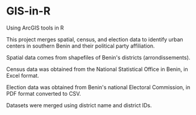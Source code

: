 # GIS-in-R
Using ArcGIS tools in R

This project merges spatial, census, and election data to identify urban centers in southern Benin and their political party affiliation. 

Spatial data comes from shapefiles of Benin's districts (arrondissements). 

Census data was obtained from the National Statistical Office in Benin, in Excel format. 

Election data was obtained from Benin's national Electoral Commission, in PDF format converted to CSV. 

Datasets were merged using district name and district IDs. 
